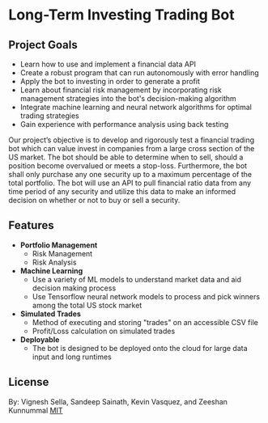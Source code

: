 # Long-Term Investing Trading Bot

## Project Goals
- Learn how to use and implement a financial data API
- Create a robust program that can run autonomously with error handling
- Apply the bot to investing in order to generate a profit
- Learn about financial risk management by incorporating risk management strategies into the bot's decision-making algorithm
- Integrate machine learning and neural network algorithms for optimal trading strategies
- Gain experience with performance analysis using back testing

Our project’s objective is to develop and rigorously test a financial trading bot which can value invest in companies from a large cross section of the US market. The bot should be able to determine when to sell, should a position become overvalued or meets a stop-loss. Furthermore, the bot shall only purchase any one security up to a maximum percentage of the total portfolio. The bot will use an API to pull financial ratio data from any time period of any security and utilize this data to make an informed decision on whether or not to buy or sell a security.

## Features

- __Portfolio Management__
     * Risk Management
     * Risk Analysis
- __Machine Learning__
     * Use a variety of ML models to understand market data and aid decision making process
     * Use Tensorflow neural network models to process and pick winners among the total US stock market
- __Simulated Trades__
     * Method of executing and storing "trades" on an accessible CSV file
     * Profit/Loss calculation on simulated trades
- __Deployable__
     * The bot is designed to be deployed onto the cloud for large data input and long runtimes

## License
By: Vignesh Sella, Sandeep Sainath, Kevin Vasquez, and Zeeshan Kunnummal
[MIT](https://choosealicense.com/licenses/mit/)
